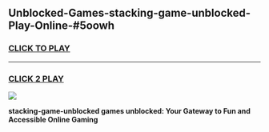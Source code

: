 
## Unblocked-Games-stacking-game-unblocked-Play-Online-#5oowh
<h3>
<a href="https://premium.freeplayer.one?title=stacking-game-unblocked&ref=27F">CLICK TO PLAY</a></h3>
<hr>

<h3>
<a href="https://premium.freeplayer.one?title=stacking-game-unblocked&ref=27F">CLICK 2 PLAY</a>
  
</h3>

<a href="https://premium.freeplayer.one?title=stacking-game-unblocked&ref=27F"><img src="https://clearcache.store/games.png"></a>


**stacking-game-unblocked games unblocked: Your Gateway to Fun and Accessible Online Gaming**
